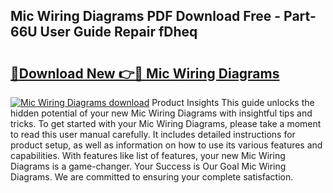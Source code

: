 ## Mic Wiring Diagrams PDF Download Free - Part-66U User Guide Repair fDheq

# <h2><a href="http://dfstbwd.blite.top/?on=Mic+Wiring+Diagrams">🔗Download New 👉🔴 Mic Wiring Diagrams</a></h2>

[![Mic Wiring Diagrams download](https://i.imgur.com/lujVjoI.png)](http://dfstbwd.blite.top/?on=Mic+Wiring+Diagrams)
Product Insights This guide unlocks the hidden potential of your new Mic Wiring Diagrams with insightful tips and tricks. To get started with your Mic Wiring Diagrams, please take a moment to read this user manual carefully. It includes detailed instructions for product setup, as well as information on how to use its various features and capabilities. With features like list of features, your new Mic Wiring Diagrams is a game-changer. Your Success is Our Goal Mic Wiring Diagrams. We are committed to ensuring your complete satisfaction.
